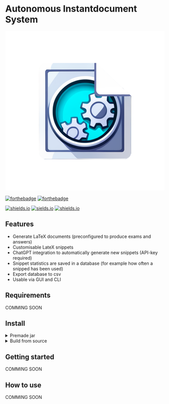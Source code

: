 # Autonomous Instantdocument System

[![logo](https://github.com/j0giwa/automomous-instantdocument-system/blob/master/logo.png)](https://github.com/j0giwa/automomous-instantdocument-system/blob/master/logo.png)

[![forthebadge](https://forthebadge.com/images/badges/made-with-java.svg)](https://forthebadge.com)
[![forthebadge](http://forthebadge.com/images/badges/built-with-love.svg)](http://forthebadge.com)

[![shields.io](https://img.shields.io/github/license/j0giwa/automomous-instantdokument-system)](https://img.shields.io/github/license/j0giwa/automomous-instantdokument-system)
[![sields.io](https://img.shields.io/github/stars/j0giwa/automomous-instantdokument-system)](https://img.shields.io/github/stars/j0giwa/automomous-instantdokument-system)
[![shields.io](https://img.shields.io/github/issues/j0giwa/automomous-instantdokument-system)](https://img.shields.io/github/issues/j0giwa/automomous-instantdokument-system)

## Features
- Generate LaTeX documents (preconfigured to produce exams and answers)
- Customisable LateX snippets
- ChatGPT integration to automatically generate new snippets (API-key required)
- Snippet statistics are saved in a database (for example how often a snipped has been used)
- Export database to csv
- Usable via GUI and CLI

## Requirements
COMMING SOON

## Install
<details>
  <summary>Premade jar</summary>
  COMMING SOON
</details>
<details>
  <summary>Build from source</summary>
  COMMING SOON
</details>

## Getting started
COMMING SOON

## How to use
COMMING SOON
